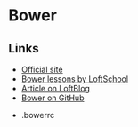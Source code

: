 # Bower

## Links
- [Official site](https://bower.io/)
- [Bower lessons by LoftSchool](https://www.youtube.com/playlist?list=PLY4rE9dstrJwqwHBF4KFMIo9U0HKIR3UP)
- [Article on LoftBlog](https://loftblog.ru/material/bower-podrobnoe-rukovodstvo-1/#more-3283)
- [Bower on GitHub](https://github.com/bower/bower)

* .bowerrc
